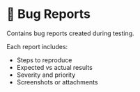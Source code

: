 # 🐞 Bug Reports

Contains bug reports created during testing.

Each report includes:
- Steps to reproduce
- Expected vs actual results
- Severity and priority
- Screenshots or attachments
